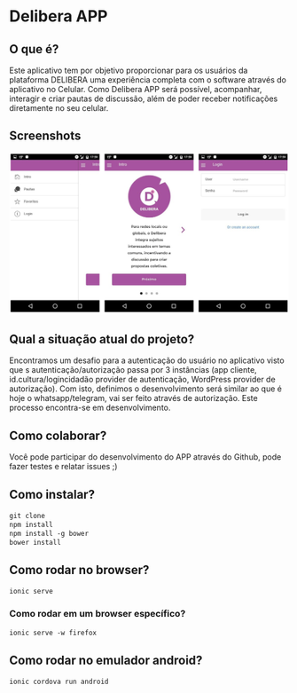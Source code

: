 # Delibera APP

## O que é?

Este aplicativo tem por objetivo proporcionar para os usuários da plataforma DELIBERA uma experiência completa com o software através do aplicativo no Celular. 
Como  Delibera APP será possível, acompanhar, interagir e criar pautas de discussão, além de poder receber notificações diretamente no seu celular. 

## Screenshots
![Screenshot](./screenshots/0.png)

## Qual a situação atual do projeto? 

Encontramos um desafio para a autenticação do usuário no aplicativo visto que s autenticação/autorização passa por 3 instâncias (app cliente, id.cultura/logincidadão provider de autenticação, WordPress provider de autorização). Com isto, definimos o desenvolvimento será similar ao que é hoje o whatsapp/telegram, vai ser feito através de autorização.
Este processo encontra-se em desenvolvimento. 

## Como colaborar?

Você pode participar do desenvolvimento do APP através do Github, pode fazer testes e relatar issues ;) 

## Como instalar? 
```
git clone
npm install
npm install -g bower
bower install
```
## Como rodar no browser?
```
ionic serve
```
### Como rodar em um browser específico?
```
ionic serve -w firefox
```
## Como rodar no emulador android?
```
ionic cordova run android
```
